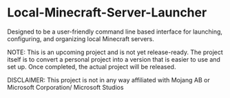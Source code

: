 # Local-Minecraft-Server-Launcher
Designed to be a user-friendly command line based interface for launching, configuring, and organizing local Minecraft servers.

NOTE: This is an upcoming project and is not yet release-ready. The project itself is to convert a personal project into a version that is easier to use and set up. Once completed, the actual project will be released.

DISCLAIMER: This project is not in any way affiliated with Mojang AB or Microsoft Corporation/ Microsoft Studios
